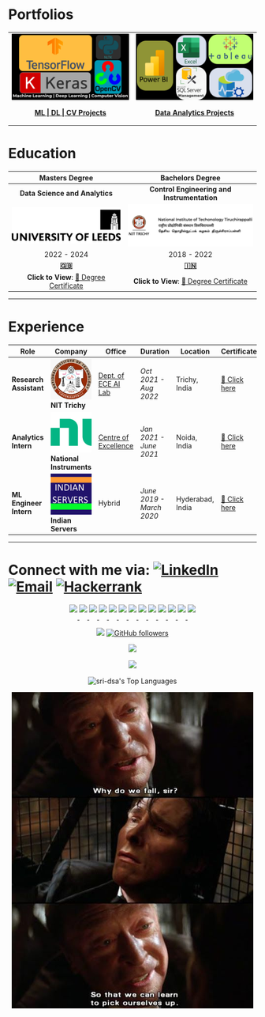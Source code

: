 # Portfolios


<table>
  <tr>
    <!-- First Action Button: ML | DL | CV Projects -->
    <td align="center" width="50%">
      <a href="https://github.com/sri-dsa/MachineLearningProjects" target="_blank">
        <img src="MLDLCV Vision.png" alt="ML | DL | CV" width="600" style="border-radius: 1px;">
        <br>
        <p><strong>ML | DL | CV Projects </strong></p>
      </a>
    </td>
    <!-- Second Action Button: Data Analytics Projects -->
    <td align="center" width="50%">
      <a href="https://github.com/sri-dsa/DataAnalyticsProjects" target="_blank">
        <img src="Azure.png" alt="Data Analytics" width="600" style="border-radius: 1px;">
        <br>
        <p><strong>Data Analytics Projects </strong></p>
      </a>
    </td>
  </tr>
</table>

# Education

| **Masters Degree**              | **Bachelors Degree**  |
|:-----------------------------:|:---------------------------------------:|
| **Data Science and Analytics**  | **Control Engineering and Instrumentation** |
|   <a href="https://drive.google.com/file/d/1fE_g1QdDP_7UnnN3q2OolZ3yB51ArjFK/view?usp=sharing" target="_blank">![🎓 **University of Leeds**, Leeds, United Kingdom](Uo.png)</a> |  <a href="https://drive.google.com/file/d/1WdcokM4yQRKNRQAXqa2_a1d_h_84f6JH/view?usp=sharing" target="_blank">![🎓 **National Institute of Technology**, Tiruchirappalli, India](NIT.png)</a> |
| 2022 - 2024               | 2018 - 2022                        |
| [**🇬🇧**](https://en.wikipedia.org/wiki/University_of_Leeds) | [**🇮🇳**](https://en.wikipedia.org/wiki/National_Institute_of_Technology,_Tiruchirappalli) |
| **Click to View**: <a href="https://drive.google.com/file/d/1fE_g1QdDP_7UnnN3q2OolZ3yB51ArjFK/view?usp=sharing" target="_blank">📜 Degree Certificate </a> | **Click to View**: <a href="https://drive.google.com/file/d/1WdcokM4yQRKNRQAXqa2_a1d_h_84f6JH/view?usp=sharing" target="_blank"> 📜 Degree Certificate</a> |

---
# Experience

<!-- Centering the table for better readability -->
<p align="center">
  
| **Role**               | **Company** | **Office** | **Duration** | **Location** | **Certificate** |
|------------------------|------------|------------|-------------|-------------|----------------|
| **Research Assistant** | [<img src="nitt_l.png" width="100px">](https://drive.google.com/file/d/1esKd2_C1NLxE0BZ3BUBC6ARaLAEvZtlH/view?usp=sharing) <br> **NIT Trichy** | [Dept. of ECE AI Lab](https://www.nitt.edu/home/academics/departments/ece/facilitiesnservices/research_laboratories/artificial_intelligence_research/) | *Oct 2021 - Aug 2022* | Trichy, India | [📜 Click here](https://drive.google.com/file/d/1esKd2_C1NLxE0BZ3BUBC6ARaLAEvZtlH/view?usp=sharing) |
| **Analytics Intern** | [<img src="NI.png" width="100px">](https://drive.google.com/file/d/1a9kMKXkOX11XjgUR2iWJ-Fx203d-Q8FW/view?usp=sharing) <br> **National Instruments** | [Centre of Excellence](https://education.ni.com/center-of-excellence) | *Jan 2021 - June 2021* | Noida, India | [📜 Click here](https://drive.google.com/file/d/1a9kMKXkOX11XjgUR2iWJ-Fx203d-Q8FW/view?usp=sharing) |
| **ML Engineer Intern** | [<img src="unnamed.jpg" width="100px">](https://drive.google.com/file/d/1neV-J7jXe2Klf0jRQO5-IIJIjJ6fqleW/view?usp=sharing) <br> **Indian Servers** | Hybrid | *June 2019 - March 2020* | Hyderabad, India | [📜 Click here](https://drive.google.com/file/d/1neV-J7jXe2Klf0jRQO5-IIJIjJ6fqleW/view?usp=sharing) |

</p>

---

# Connect with me via:   [![LinkedIn](https://img.shields.io/badge/linkedin-%230077B5.svg?style=for-the-badge&logo=linkedin&logoColor=white)](https://www.linkedin.com/in/srivak/) [![Email](https://img.shields.io/badge/Email-%23D14836?style=for-the-badge&logo=gmail&logoColor=white)](mailto:sk.data@icloud.com) [![Hackerrank](https://img.shields.io/badge/-Hackerrank-2EC866?style=for-the-badge&logo=HackerRank&logoColor=white)](https://www.hackerrank.com/profile/sk_data)   

<p align="center">
  <!-- First Repository: ML | DL | CV Projects -->
  <a href="https://sri-dsa.github.io/ML/" target="_blank">
    <img src="https://img.shields.io/badge/Python-FFD43B?style=flat-square&logo=python&logoColor=blue&labelColor=grey" height="30" style="display: inline-block;"/>
  </a>
  <a href="https://sri-dsa.github.io/ML/" target="_blank">
    <img src="https://img.shields.io/badge/TensorFlow-FF6F00?style=flat-square&logo=tensorflow&logoColor=white" height="30" style="display: inline-block;"/>
  </a>
  <a href="https://sri-dsa.github.io/ML/" target="_blank">
    <img src="https://img.shields.io/badge/Keras-%23D00000.svg?style=for-the-badge&logo=keras&logoColor=white" height="30" style="display: inline-block;"/>
  </a>
  <a href="https://sri-dsa.github.io/ML/" target="_blank">
    <img src="https://img.shields.io/badge/NLTK-%234A90E2.svg?style=for-the-badge&logo=python&logoColor=white" height="30" style="display: inline-block;"/>
  </a>
  <a href="https://sri-dsa.github.io/ML/" target="_blank">
    <img src="https://img.shields.io/badge/OpenCV-5C3EE8?style=flat-square&logo=opencv&logoColor=white&labelColor=grey" height="30" style="display: inline-block;"/>
  </a>
  <a href="https://sri-dsa.github.io/ML/" target="_blank">
    <img src="https://img.shields.io/badge/PyTorch-EE4C2C?style=flat-square&logo=pytorch&logoColor=white&labelColor=grey" height="30" style="display: inline-block;"/>
  </a>

  <!-- Second Repository: Data Analytics Projects -->
  <a href="https://github.com/sri-dsa/DataAnalyticsProjects" target="_blank">
    <img src="https://img.shields.io/badge/Power%20BI-%23F2C811.svg?style=for-the-badge&logo=powerbi&logoColor=black" height="30" style="display: inline-block;"/>
  </a>
  <a href="https://github.com/sri-dsa/DataAnalyticsProjects" target="_blank">
    <img src="https://img.shields.io/badge/Microsoft%20SQL%20Server-%23CC2927.svg?style=for-the-badge&logo=microsoft%20sql%20server&logoColor=white" height="30" style="display: inline-block;"/>
  </a>
  <a href="https://github.com/sri-dsa/DataAnalyticsProjects" target="_blank">
    <img src="https://img.shields.io/badge/Azure-%230072C6.svg?style=for-the-badge&logo=microsoftazure&logoColor=white" height="30" style="display: inline-block;"/>
  </a>
  <a href="https://github.com/sri-dsa/DataAnalyticsProjects" target="_blank">
    <img src="https://img.shields.io/badge/Tableau-%23E97627.svg?style=for-the-badge&logo=tableau&logoColor=white" height="30" style="display: inline-block;"/>
  </a>
  <a href="https://github.com/sri-dsa/DataAnalyticsProjects" target="_blank">
    <img src="https://img.shields.io/badge/Microsoft%20Excel-%2300A651.svg?style=for-the-badge&logo=microsoft-excel&logoColor=white" height="30" style="display: inline-block;"/>
  </a>
  <a href="https://github.com/sri-dsa/DataAnalyticsProjects" target="_blank">
    <img src="https://img.shields.io/badge/Docker-2496ED?style=flat-square&logo=docker&logoColor=white&labelColor=grey" height="30" style="display: inline-block;"/>
  </a>

  <!-- GitHub Profile -->
  <a href="https://github.com/sri-dsa" target="_blank">
    <img src="https://img.shields.io/badge/GitHub-181717?style=flat-square&logo=github&logoColor=white&labelColor=grey" height="30" style="display: inline-block;"/>
  </a>
</p>

<div align="center">

  ![](https://komarev.com/ghpvc/?username=sri-dsa)  [![GitHub followers](https://img.shields.io/github/followers/sri-dsa.svg?style=social&label=Follow&maxAge=2592000)](https://github.com/sri-dsa?tab=followers)

</div>

<!-- GitHub stats and activity overview -->
<p align="center">
  <img src="https://github-readme-stats.vercel.app/api?username=sri-dsa&theme=whatsapp-dark2&hide_border=false&include_all_commits=true&count_private=true" />
</p>
<p align="center">
  <img src="https://github-readme-streak-stats.herokuapp.com/?user=sri-dsa&theme=whatsapp-dark2&hide_border=true" />
  <br/>
</p>

<p align="center">
    <img alt="sri-dsa's Top Languages" src="https://github-readme-stats.vercel.app/api/top-langs/?username=sri-dsa&langs_count=8&layout=compact&theme=react&hide_border=true&bg_color=1F222E&title_color=F85D7F&icon_color=F8D866&hide=jupyter%20notebook,roff" height="192px"/>
</p>

<p align="center">
  <img src="https://github.com/sri-dsa/sri-dsa/raw/main/whydowefall.jpg" alt="Why do we fall?" />
</p>
